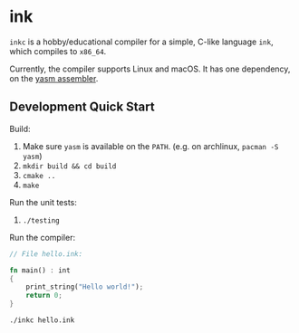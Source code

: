# ink

`inkc` is a hobby/educational compiler for a simple, C-like language `ink`, which compiles to `x86_64`.

Currently, the compiler supports Linux and macOS. It has one dependency, on the [yasm assembler](https://yasm.tortall.net/).

## Development Quick Start

Build:
1. Make sure `yasm` is available on the `PATH`. (e.g. on archlinux, `pacman -S yasm`)
1. `mkdir build && cd build`
1. `cmake ..`
1. `make`

Run the unit tests:
1. `./testing`

Run the compiler:

```rust
// File hello.ink:

fn main() : int
{
	print_string("Hello world!");
	return 0;
}
```

`./inkc hello.ink`
